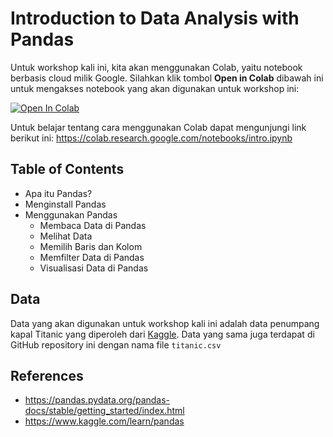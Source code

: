 # Introduction to Data Analysis with Pandas

Untuk workshop kali ini, kita akan menggunakan Colab, yaitu notebook berbasis cloud milik Google. Silahkan klik tombol **Open in Colab** dibawah ini untuk mengakses notebook yang akan digunakan untuk workshop ini:

[![Open In Colab](https://colab.research.google.com/assets/colab-badge.svg)](https://colab.research.google.com/github/richardcsuwandi/ppsd-coding-workshop/blob/main/template.ipynb)

Untuk belajar tentang cara menggunakan Colab dapat mengunjungi link berikut ini: https://colab.research.google.com/notebooks/intro.ipynb

## Table of Contents
- Apa itu Pandas?
- Menginstall Pandas
- Menggunakan Pandas
  - Membaca Data di Pandas
  - Melihat Data
  - Memilih Baris dan Kolom
  - Memfilter Data di Pandas
  - Visualisasi Data di Pandas
  
## Data
Data yang akan digunakan untuk workshop kali ini adalah data penumpang kapal Titanic yang diperoleh dari [Kaggle](https://www.kaggle.com/c/titanic/data). Data yang sama juga terdapat di GitHub repository ini dengan nama file `titanic.csv` 

## References
- https://pandas.pydata.org/pandas-docs/stable/getting_started/index.html
- https://www.kaggle.com/learn/pandas
